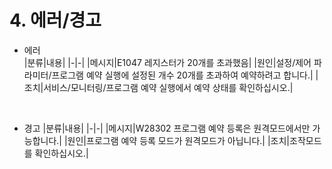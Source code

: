 ﻿# 4. 에러/경고
- 에러  
    |분류|내용|
    |-|-|
    |메시지|E1047 레지스터가 20개를 초과했음|
    |원인|설정/제어 파라미터/프로그램 예약 실행에 설정된 개수 20개를 초과하여 예약하려고 합니다.|
    |조치|서비스/모니터링/프로그램 예약 실행에서 예약 상태를 확인하십시오.|  

<br>

- 경고
    |분류|내용|
    |-|-|
    |메시지|W28302 프로그램 예약 등록은 원격모드에서만 가능합니다.|
    |원인|프로그램 예약 등록 모드가 원격모드가 아닙니다.|
    |조치|조작모드를 확인하십시오.|  
